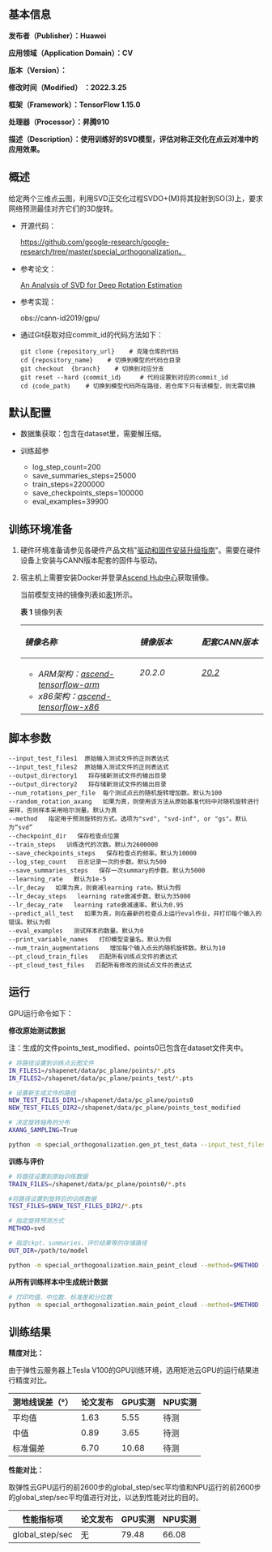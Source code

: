 <h2 id="基本信息.md">基本信息</h2>

**发布者（Publisher）：Huawei**

**应用领域（Application Domain）：CV**

**版本（Version）：**

**修改时间（Modified） ：2022.3.25**

**框架（Framework）：TensorFlow 1.15.0**

**处理器（Processor）：昇腾910**

**描述（Description）：使用训练好的SVD模型，评估对称正交化在点云对准中的应用效果。** 

<h2 id="概述.md">概述</h2>

给定两个三维点云图，利用SVD正交化过程SVDO+(M)将其投射到SO(3)上，要求网络预测最佳对齐它们的3D旋转。

- 开源代码：

    https://github.com/google-research/google-research/tree/master/special_orthogonalization。

- 参考论文：

    [An Analysis of SVD for Deep Rotation Estimation](https://arxiv.org/abs/2006.14616)

- 参考实现：

    obs://cann-id2019/gpu/


- 通过Git获取对应commit\_id的代码方法如下：
  
    ```
    git clone {repository_url}    # 克隆仓库的代码
    cd {repository_name}    # 切换到模型的代码仓目录
    git checkout  {branch}    # 切换到对应分支
    git reset --hard ｛commit_id｝     # 代码设置到对应的commit_id
    cd ｛code_path｝    # 切换到模型代码所在路径，若仓库下只有该模型，则无需切换
    ```

## 默认配置<a name="section91661242121611"></a>

- 数据集获取：包含在dataset里，需要解压缩。

- 训练超参

    - log_step_count=200 
    - save_summaries_steps=25000 
    - train_steps=2200000 
    - save_checkpoints_steps=100000
    - eval_examples=39900

    

<h2 id="训练环境准备.md">训练环境准备</h2>

1.  硬件环境准备请参见各硬件产品文档"[驱动和固件安装升级指南]( https://support.huawei.com/enterprise/zh/category/ai-computing-platform-pid-1557196528909)"。需要在硬件设备上安装与CANN版本配套的固件与驱动。
2.  宿主机上需要安装Docker并登录[Ascend Hub中心](https://ascendhub.huawei.com/#/detail?name=ascend-tensorflow-arm)获取镜像。

    当前模型支持的镜像列表如[表1](#zh-cn_topic_0000001074498056_table1519011227314)所示。

    **表 1** 镜像列表

    <a name="zh-cn_topic_0000001074498056_table1519011227314"></a>
    <table><thead align="left"><tr id="zh-cn_topic_0000001074498056_row0190152218319"><th class="cellrowborder" valign="top" width="47.32%" id="mcps1.2.4.1.1"><p id="zh-cn_topic_0000001074498056_p1419132211315"><a name="zh-cn_topic_0000001074498056_p1419132211315"></a><a name="zh-cn_topic_0000001074498056_p1419132211315"></a><em id="i1522884921219"><a name="i1522884921219"></a><a name="i1522884921219"></a>镜像名称</em></p>
    </th>
    <th class="cellrowborder" valign="top" width="25.52%" id="mcps1.2.4.1.2"><p id="zh-cn_topic_0000001074498056_p75071327115313"><a name="zh-cn_topic_0000001074498056_p75071327115313"></a><a name="zh-cn_topic_0000001074498056_p75071327115313"></a><em id="i1522994919122"><a name="i1522994919122"></a><a name="i1522994919122"></a>镜像版本</em></p>
    </th>
    <th class="cellrowborder" valign="top" width="27.16%" id="mcps1.2.4.1.3"><p id="zh-cn_topic_0000001074498056_p1024411406234"><a name="zh-cn_topic_0000001074498056_p1024411406234"></a><a name="zh-cn_topic_0000001074498056_p1024411406234"></a><em id="i723012493123"><a name="i723012493123"></a><a name="i723012493123"></a>配套CANN版本</em></p>
    </th>
    </tr>
    </thead>
    <tbody><tr id="zh-cn_topic_0000001074498056_row71915221134"><td class="cellrowborder" valign="top" width="47.32%" headers="mcps1.2.4.1.1 "><a name="zh-cn_topic_0000001074498056_ul81691515131910"></a><a name="zh-cn_topic_0000001074498056_ul81691515131910"></a><ul id="zh-cn_topic_0000001074498056_ul81691515131910"><li><em id="i82326495129"><a name="i82326495129"></a><a name="i82326495129"></a>ARM架构：<a href="https://ascend.huawei.com/ascendhub/#/detail?name=ascend-tensorflow-arm" target="_blank" rel="noopener noreferrer">ascend-tensorflow-arm</a></em></li><li><em id="i18233184918125"><a name="i18233184918125"></a><a name="i18233184918125"></a>x86架构：<a href="https://ascend.huawei.com/ascendhub/#/detail?name=ascend-tensorflow-x86" target="_blank" rel="noopener noreferrer">ascend-tensorflow-x86</a></em></li></ul>
    </td>
    <td class="cellrowborder" valign="top" width="25.52%" headers="mcps1.2.4.1.2 "><p id="zh-cn_topic_0000001074498056_p1450714271532"><a name="zh-cn_topic_0000001074498056_p1450714271532"></a><a name="zh-cn_topic_0000001074498056_p1450714271532"></a><em id="i72359495125"><a name="i72359495125"></a><a name="i72359495125"></a>20.2.0</em></p>
    </td>
    <td class="cellrowborder" valign="top" width="27.16%" headers="mcps1.2.4.1.3 "><p id="zh-cn_topic_0000001074498056_p18244640152312"><a name="zh-cn_topic_0000001074498056_p18244640152312"></a><a name="zh-cn_topic_0000001074498056_p18244640152312"></a><em id="i162363492129"><a name="i162363492129"></a><a name="i162363492129"></a><a href="https://support.huawei.com/enterprise/zh/ascend-computing/cann-pid-251168373/software" target="_blank" rel="noopener noreferrer">20.2</a></em></p>
    </td>
    </tr>
    </tbody>
    </table>



## 脚本参数<a name="section6669162441511"></a>

```
--input_test_files1  原始输入测试文件的正则表达式 
--input_test_files2  原始输入测试文件的正则表达式 
--output_directory1   将存储新测试文件的输出目录
--output_directory2   将存储新测试文件的输出目录
--num_rotations_per_file  每个测试点云的随机旋转增加数。默认为100
--random_rotation_axang   如果为真，则使用该方法从原始基准代码中对随机旋转进行采样，否则样本采用哈尔测量。默认为真
--method   指定用于预测旋转的方式。选项为"svd", "svd-inf", or "gs"。默认为“svd”
--checkpoint_dir   保存检查点位置
--train_steps   训练迭代的次数。默认为2600000
--save_checkpoints_steps   保存检查点的频率。默认为10000
--log_step_count   日志记录一次的步数。默认为500
--save_summaries_steps   保存一次summary的步数。默认为5000
--learning_rate   默认为1e-5
--lr_decay   如果为真，则衰减learning rate。默认为假
--lr_decay_steps   learning rate衰减步数。默认为35000
--lr_decay_rate   learning rate衰减速率。默认为0.95
--predict_all_test   如果为真，则在最新的检查点上运行eval作业，并打印每个输入的错误。默认为假
--eval_examples   测试样本的数量。默认为0
--print_variable_names   打印模型变量名。默认为假
--num_train_augmentations   增加每个输入点云的随机旋转数。默认为10
--pt_cloud_train_files   匹配所有训练点文件的表达式
--pt_cloud_test_files   匹配所有修改的测试点文件的表达式

```



## 运行

GPU运行命令如下：

**修改原始测试数据**

注：生成的文件points_test_modified、points0已包含在dataset文件夹中。
```bash
# 将路径设置到训练点云图文件
IN_FILES1=/shapenet/data/pc_plane/points/*.pts
IN_FILES2=/shapenet/data/pc_plane/points_test/*.pts

# 设置新生成文件的路径
NEW_TEST_FILES_DIR1=/shapenet/data/pc_plane/points0
NEW_TEST_FILES_DIR2=/shapenet/data/pc_plane/points_test_modified

# 决定旋转轴角的分布
AXANG_SAMPLING=True

python -m special_orthogonalization.gen_pt_test_data --input_test_files1=$IN_FILES1 --input_test_files2=$IN_FILES2 --output_directory1=$NEW_TEST_FILES_DIR1 --output_directory2=$NEW_TEST_FILES_DIR2 --random_rotation_axang=$AXANG_SAMPLING
```

**训练与评价**
```bash
# 将路径设置到原始训练数据
TRAIN_FILES=/shapenet/data/pc_plane/points0/*.pts

#将路径设置到旋转后的训练数据
TEST_FILES=$NEW_TEST_FILES_DIR2/*.pts

# 指定旋转预测方式
METHOD=svd

# 指定ckpt、summaries、评价结果等的存储路径
OUT_DIR=/path/to/model

python -m special_orthogonalization.main_point_cloud --method=$METHOD --checkpoint_dir=$OUT_DIR --log_step_count=200 --save_summaries_steps=25000 --pt_cloud_train_files=$TRAIN_FILES --pt_cloud_test_files=$TEST_FILES --train_steps=2200000 --save_checkpoints_steps=100000 --eval_examples=39900
```

**从所有训练样本中生成统计数据**
```bash
# 打印均值、中位数、标准差和分位数
python -m special_orthogonalization.main_point_cloud --method=$METHOD --checkpoint_dir=$OUT_DIR --pt_cloud_test_files=$TEST_FILES --predict_all_test=True
```

## 训练结果
**精度对比：**

由于弹性云服务器上Tesla V100的GPU训练环境，选用矩池云GPU的运行结果进行精度对比。


|      测地线误差（°）        | 论文发布 | GPU实测 | NPU实测 |
| ------------------------ | ------- | ----- | ------- |
|     平均值                |   1.63  |   5.55    |     待测    |
|     中值                 |   0.89  |    3.65   |     待测    |
|     标准偏差             |   6.70  |  10.68     |     待测    |

**性能对比：**

取弹性云GPU运行的前2600步的global_step/sec平均值和NPU运行的前2600步的global_step/sec平均值进行对比，以达到性能对比的目的。

|       性能指标项       | 论文发布 | GPU实测 | NPU实测 |
| ------------------- | ------- | ------ | ------  |
|     global_step/sec|    无    | 79.48  |   66.08  |


